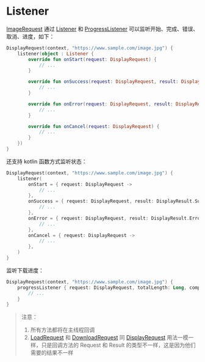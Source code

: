 # Listener

[ImageRequest] 通过 [Listener] 和 [ProgressListener] 可以监听开始、完成、错误、取消、进度，如下：

```kotlin
DisplayRequest(context, "https://www.sample.com/image.jpg") {
    listener(object : Listener {
        override fun onStart(request: DisplayRequest) {
            // ...
        }

        override fun onSuccess(request: DisplayRequest, result: DisplayResult.Success) {
            // ...
        }

        override fun onError(request: DisplayRequest, result: DisplayResult.Error) {
            // ...
        }

        override fun onCancel(request: DisplayRequest) {
            // ...
        }
    })
}
```

还支持 kotlin 函数方式监听状态：

```kotlin
DisplayRequest(context, "https://www.sample.com/image.jpg") {
    listener(
        onStart = { request: DisplayRequest ->
            // ...
        },
        onSuccess = { request: DisplayRequest, result: DisplayResult.Success ->
            // ...
        },
        onError = { request: DisplayRequest, result: DisplayResult.Error ->
            // ...
        },
        onCancel = { request: DisplayRequest ->
            // ...
        },
    )
}
```

监听下载进度：

```kotlin
DisplayRequest(context, "https://www.sample.com/image.jpg") {
    progressListener { request: DisplayRequest, totalLength: Long, completedLength: Long ->
        // ...
    }
}
```

> 注意：
> 1. 所有方法都将在主线程回调
> 2. [LoadRequest] 和 [DownloadRequest] 同 [DisplayRequest] 用法一模一样，只是回调方法的 Request 和 Result 的类型不一样，这是因为他们需要的结果不一样


[ImageRequest]: ../../sketch-core/src/main/java/com/github/panpf/sketch/request/ImageRequest.kt

[LoadRequest]: ../../sketch-core/src/main/java/com/github/panpf/sketch/request/LoadRequest.kt

[DownloadRequest]: ../../sketch-core/src/main/java/com/github/panpf/sketch/request/DownloadRequest.kt

[DisplayRequest]: ../../sketch-core/src/main/java/com/github/panpf/sketch/request/DisplayRequest.kt

[Listener]: ../../sketch-core/src/main/java/com/github/panpf/sketch/request/Listener.kt

[ProgressListener]: ../../sketch-core/src/main/java/com/github/panpf/sketch/request/ProgressListener.kt